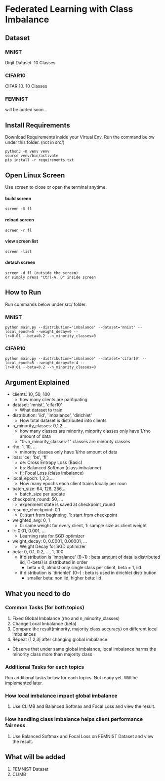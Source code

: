 # Federated Learning with Class Imbalance

## Dataset

### MNIST
Digit Dataset. 10 Classes

### CIFAR10
CIFAR 10. 10 Classes

### FEMNIST
will be added soon...

## Install Requirements
Download Requirements inside your Virtual Env.
Run the command below under this folder. (not in src/)
```
python3 -m venv venv
source venv/bin/activate
pip install -r requirements.txt
```

## Open Linux Screen
Use screen to close or open the terminal anytime.
#### build screen
```
screen -S fl
```
#### reload screen
```
screen -r fl
```
#### view screen list
```
screen -list
```
#### detach screen
```
screen -d fl (outside the screen)
or simply press "Ctrl-A, D" inside screen
```

## How to Run
Run commands below under src/ folder.
### MNIST
```
python main.py --distribution='imbalance' --dataset='mnist' --local_epoch=5 --weight_decay=0 --
lr=0.01 --beta=0.2 --n_minority_classes=0
```

### CIFAR10
```
python main.py --distribution='imbalance' --dataset='cifar10' --local_epoch=5 --weight_decay=5e-4 --
lr=0.01 --beta=0.2 --n_minority_classes=0
```

## Argument Explained
- clients: 10, 50, 100
    - how many clients are paritipating
- dataset: 'mnist', 'cifar10'
    - What dataset to train
- distribution: 'iid', 'imbalance', 'dirichlet'
    - How total dataset is distributed into clients
- n_minority_classes: 0,1,2,...
    - how many classes are minority, minority classes only have 1/rho amount of data
    - "0~n_minority_classes-1" classes are minority classes
- rho: 1, 10, ...
    - minority classes only have 1/rho amount of data
- loss: 'ce', 'bs', 'fl'
    - ce: Cross Entropy Loss (Basic)
    - bs: Balanced Softmax (class imbalance)
    - fl: Focal Loss (class imbalance)
- local_epoch: 1,2,3,...
    - How many epochs each client trains locally per roun
- batch_size: 64, 128, 256,...
    - batch_size per update
- checkpoint_round: 50, ...
    - experiment state is saved at checkpoint_round
- resume_checkpoint: 0,1
    - 0: start from beginning, 1: start from checkpoint
- weighted_avg: 0, 1
    - 0: same weight for every client, 1: sample size as client weight
- lr: 0.01, 0.001, ...
    - Learning rate for SGD optimizer
- weight_decay: 0, 0.0001, 0.00001, ...
    - Weight Decay for SGD optimizer
- beta: 0, 0.1, 0.2, ..., 1, 100
    - if distribution is 'imbalance' (0~1) : beta amount of data is distributed iid, (1-beta) is distributed in order
        - beta = 0, almost only single class per client, beta = 1, iid
    - if distribution is 'dirichlet' (0~) : beta is used in dirichlet distribution
        - smaller beta: non iid, higher beta: iid

## What you need to do
### Common Tasks (for both topics)
1. Fixed Global Imbalance (rho and n_minority_classes)
2. Change Local Imbalance (beta)
3. Compare the result(minority, majority class accuracy) on different local imbalances
4. Repeat (1,2,3) after changing global imbalance
- Observe that under same global imbalance, local imbalance harms the minority class more than majority class

### Additional Tasks for each topics
Run additional tasks below for each topics.
Not ready yet. Will be implemented later.

### How local imbalance impact global imbalance
1. Use CLIMB and Balanced Softmax and Focal Loss and view the result.

### How handling class imbalance helps client performance fairness
1. Use Balanced Softmax and Focal Loss on FEMNIST Dataset and view the result.


## What will be added
1. FEMNIST Dataset
2. CLIMB
